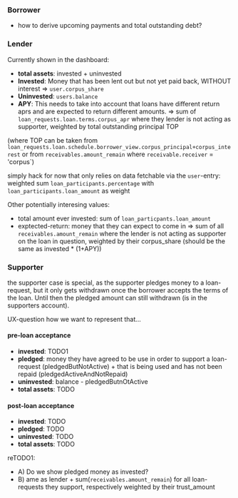 ### Borrower

- how to derive upcoming payments and total outstanding debt?

### Lender

Currently shown in the dashboard:

- **total assets**: invested + uninvested
- **Invested**: Money that has been lent out but not yet paid back, WITHOUT interest => `user.corpus_share`
- **Uninvested**: `users.balance`
- **APY**: This needs to take into account that loans have different return aprs and are expected to return different amounts.
  => sum of `loan_requests.loan.terms.corpus_apr` where they lender is not acting as supporter, weighted by total outstanding principal TOP

(where TOP can be taken from `loan_requests.loan.schedule.borrower_view.corpus_principal+corpus_interest` or from `receivables.amount_remain` where `receivable.receiver` = 'corpus`)

simply hack for now that only relies on data fetchable via the `user`-entry: weighted sum `loan_participants.percentage` with `loan_participants.loan_amount` as weight

Other potentially interesing values:

- total amount ever invested: sum of `loan_particpants.loan_amount`
- exptected-return: money that they can expect to come in
  => sum of all `receivables.amount_remain` where the lender is not acting as supporter on the loan in question, weighted by their corpus_share (should be the same as invested \* (1+APY))

### Supporter

the supporter case is special, as the supporter pledges money to a loan-request, but it only gets withdrawn once the
borrower accepts the terms of the loan. Until then the pledged amount can still withdrawn (is in the supporters account).

UX-question how we want to represent that...

#### pre-loan acceptance

- **invested**: TODO1
- **pledged**: money they have agreed to be use in order to support a loan-request (pledgedButNotActive) + that is being used and has not been repaid (pledgedActiveAndNotRepaid)
- **uninvested**: balance - pledgedButnOtActive
- **total assets**: TODO

#### post-loan acceptance

- **invested**: TODO
- **pledged**: TODO
- **uninvested**: TODO
- **total assets**: TODO

reTODO1:

- A) Do we show pledged money as invested?
- B) ame as lender + sum(`receivables.amount_remain`) for all loan-requests they support, respectively weighted by their trust_amount
